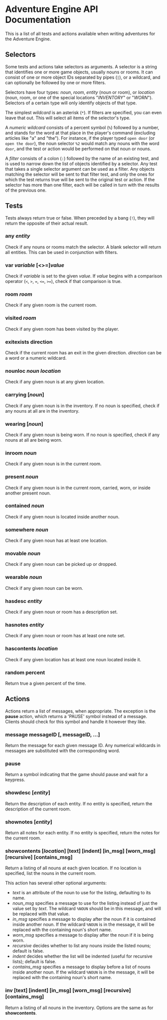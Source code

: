 # Adventure Engine API Documentation

This is a list of all tests and actions available when writing adventures
for the Adventure Engine.


## Selectors

Some tests and actions take selectors as arguments.
A selector is a string that identifies one or more game objects, usually nouns or rooms.
It can consist of one or more object IDs separated by pipes (`|`), or a wildcard,
and can optionally be followed by one or more filters.

Selectors have four types: *noun*, *room*, *entity* (noun or room),
or *location* (noun, room, or one of the special locations "*INVENTORY*" or "*WORN*").
Selectors of a certain type will only identify objects of that type.

The simplest *wildcard* is an asterisk (`*`).
If filters are specified, you can even leave that out.
This will select all items of the selector's type.

A *numeric wildcard* consists of a percent symbol (`%`) followed by a number,
and stands for the word at that place in the player's command
(excluding articles like "a" and "the"). For instance, if the player typed `open door`
(or `open the door`), the noun selector `%2` would match any nouns with the word `door`,
and the test or action would be performed on that noun or nouns.

A *filter* consists of a colon (`:`) followed by the name of an existing test,
and is used to narrow down the list of objects identified by a selector.
Any test that takes a single selector argument can be used as a filter.
Any objects matching the selector will be sent to that filter test,
and only the ones for which the test returns true will be sent to the original test or action.
If the selector has more than one filter, each will be called in turn
with the results of the previous one.


## Tests

Tests always return true or false.
When preceded by a bang (`!`), they will return the opposite of their actual result.

### **any** *entity*

Check if any nouns or rooms match the selector.
A blank selector will return all entities. This can be used in conjunction with filters.

### **var** *variable* [<>=]*value*

Check if *variable* is set to the given *value*. If *value* begins with
a comparison operator (`<`, `>`, `=`, `<=`, `>=`), check if that comparison is true.

### **room** *room*

Check if any given room is the current room.

### **visited** *room*

Check if any given room has been visited by the player.

### **exitexists** direction

Check if the current room has an exit in the given direction.
*direction* can be a word or a numeric wildcard.

### **nounloc** *noun* *location*

Check if any given noun is at any given location.

### **carrying** [*noun*]

Check if any given noun is in the inventory.
If no noun is specified, check if any nouns at all are in the inventory.

### **wearing** [*noun*]

Check if any given noun is being worn.
If no noun is specified, check if any nouns at all are being worn.

### **inroom** *noun*

Check if any given noun is in the current room.

### **present** *noun*

Check if any given noun is in the current room, carried, worn, or inside another present noun.

### **contained** *noun*

Check if any given noun is located inside another noun.

### **somewhere** *noun*

Check if any given noun has at least one location.

### **movable** *noun*

Check if any given noun can be picked up or dropped.

### **wearable** *noun*

Check if any given noun can be worn.

### **hasdesc** *entity*

Check if any given noun or room has a description set.

### **hasnotes** *entity*

Check if any given noun or room has at least one note set.

### **hascontents** *location*

Check if any given location has at least one noun located inside it.

### **random** percent

Return true a given percent of the time.


## Actions

Actions return a list of messages, when appropriate.
The exception is the **pause** action, which returns a 'PAUSE' symbol instead of a message.
Clients should check for this symbol and handle it however they like.

### **message** messageID [, messageID, ...]

Return the message for each given message ID.
Any numerical wildcards in messages are substituted with the corresponding word.

### **pause**

Return a symbol indicating that the game should pause and wait for a keypress.

### **showdesc** [*entity*]

Return the description of each entity.
If no entity is specified, return the description of the current room.

### **shownotes** [*entity*]

Return all notes for each entity.
If no entity is specified, return the notes for the current room.

### **showcontents** [*location*] [text] [indent] [in_msg] [worn_msg] [recursive] [contains_msg]

Return a listing of all nouns at each given location.
If no location is specified, list the nouns in the current room.

This action has several other optional arguments:
- *text* is an attribute of the noun to use for the listing, defaulting to its name.
- *noun_msg* specifies a message to use for the listing instead of just the value set by *text*.
  The wildcard `%NOUN` should be in this message, and will be replaced with that value.
- *in_msg* specifies a message to display after the noun if it is contained inside another noun.
  If the wildcard `%NOUN` is in the message,
  it will be replaced with the containing noun's short name.
- *worn_msg* specifies a message to display after the noun if it is being worn.
- *recursive* decides whether to list any nouns inside the listed nouns; default is false.
- *indent* decides whether the list will be indented (useful for recursive lists); default is false.
- *contains_msg* specifies a message to display before a list of nouns inside another noun.
  If the wildcard `%NOUN` is in the message,
  it will be replaced with the containing noun's short name.

### **inv** [text] [indent] [in_msg] [worn_msg] [recursive] [contains_msg]

Return a listing of all nouns in the inventory. Options are the same as for **showcontents**.

### 
